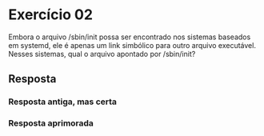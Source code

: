 # Exercício 02

Embora o arquivo /sbin/init possa ser encontrado nos sistemas baseados em systemd, ele é apenas um link simbólico para outro arquivo executável. Nesses sistemas, qual o arquivo apontado por /sbin/init?

## Resposta

### Resposta antiga, mas certa

### Resposta aprimorada
